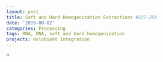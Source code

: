 ```yaml
---
layout: post
title: Soft and Hard Homogenization Extractions #227-254
date: '2019-08-02'
categories: Processing
tags: RNA, DNA, soft and hard homogenization
projects: Holobiont Integration
---
```



''



